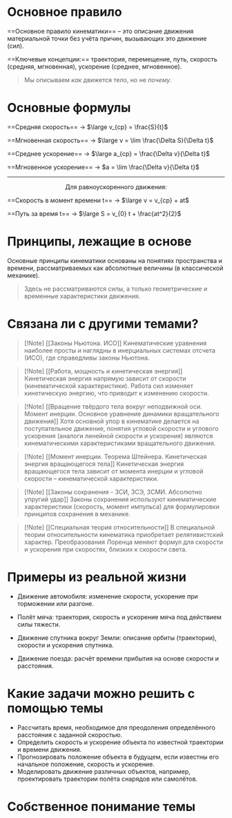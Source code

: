 # Основное правило

==Основное правило кинематики== – это описание движения материальной точки без учёта причин, вызывающих это движение (сил).

==Ключевые концепции:== траектория, перемещение, путь, скорость (средняя, мгновенная), ускорение (среднее, мгновенное).

>Мы описываем _как_ движется тело, но не _почему_.

# Основные формулы

==Средняя скорость== -> $\large v_{ср} = \frac{S}{t}$

==Мгновенная скорость== -> $\large v = \lim \frac{\Delta S}{\Delta t}$

==Среднее ускорение== -> $\large a_{ср} = \frac{\Delta v}{\Delta t}$

==Мгновенное ускорение== -> $a = \lim \frac{\Delta v}{\Delta t}$

---

<center> Для равноускоренного движения:</center>

==Скорость в момент времени t== -> $\large v = v_{ср} + at$

==Путь за время t== -> $\large S = v_{0} t + \frac{at^2}{2}$

# Принципы, лежащие в основе

Основные принципы кинематики основаны на понятиях пространства и времени, рассматриваемых как абсолютные величины (в классической механике). 

>Здесь не рассматриваются силы, а только геометрические и временные характеристики движения.

# Связана ли с другими темами?

>[!Note] [[Законы Ньютона. ИСО]]
>Кинематические уравнения наиболее просты и наглядны в инерциальных системах отсчета (ИСО), где справедливы законы Ньютона.

>[!Note] [[Работа, мощность и кинетическая энергия]]
>Кинетическая энергия напрямую зависит от скорости (кинематической характеристики). Работа сил изменяет кинетическую энергию, что приводит к изменению скорости.

>[!Note] [[Вращение твёрдого тела вокруг неподвижной оси. Момент инерции. Основное уравнение динамики вращательного движения]]
>Хотя основной упор в кинематике делается на поступательное движение, понятия угловой скорости и углового ускорения (аналоги линейной скорости и ускорения) являются кинематическими характеристиками вращательного движения.

>[!Note] [[Момент инерции. Теорема Штейнера. Кинетическая энергия вращающегося тела]]
>Кинетическая энергия вращающегося тела зависит от момента инерции и угловой скорости – кинематической характеристики.

>[!Note] [[Законы сохранения - ЗСИ, ЗСЭ, ЗСМИ. Абсолютно упругий удар]]
>Законы сохранения используют кинематические характеристики (скорость, момент импульса) для формулировки принципов сохранения в механике.

>[!Note] [[Специальная теория относительности]]
>В специальной теории относительности кинематика приобретает релятивистский характер. Преобразования Лоренца меняют формул для скорости и ускорения при скоростях, близких к скорости света.

# Примеры из реальной жизни

- Движение автомобиля: изменение скорости, ускорение при торможении или разгоне.

- Полёт мяча: траектория, скорость и ускорение мяча под действием силы тяжести.

- Движение спутника вокруг Земли: описание орбиты (траектории), скорости и ускорения спутника.

- Движение поезда: расчёт времени прибытия на основе скорости и расстояния.

# Какие задачи можно решить с помощью темы

- Рассчитать время, необходимое для преодоления определённого расстояния с заданной скоростью.
- Определить скорость и ускорение объекта по известной траектории и времени движения.
- Прогнозировать положение объекта в будущем, если известны его начальное положение, скорость и ускорение.
- Моделировать движение различных объектов, например, проектировать траектории полёта снарядов или самолётов.

# Собственное понимание темы

